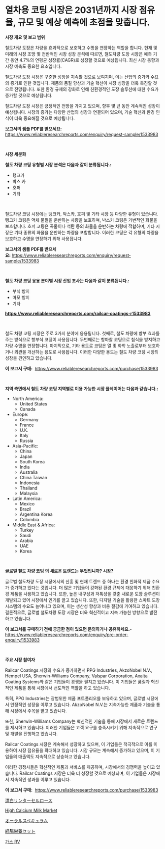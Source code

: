 <p><h1>열차용 코팅 시장은 2031년까지 시장 점유율, 규모 및 예상 예측에 초점을 맞춥니다.</h1></p><p><strong>시장 개요 및 보고 범위</strong></p>
<p><p>철도차량 도장은 차량을 효과적으로 보호하고 수명을 연장하는 역할을 합니다. 현재 및 미래의 시장 조망 및 전반적인 시장 성장 분석에 따르면, 철도차량 도장 시장은 예측 기간 동안 4.7%의 연평균 성장률(CAGR)로 성장할 것으로 예상됩니다. 최신 시장 동향과 시장 예측도 중요한 요소입니다.</p><p>철도차량 도장 시장은 꾸준한 성장을 지속할 것으로 보여지며, 이는 산업의 증가와 수요의 증가로 인한 것입니다. 제품의 품질 향상과 기술 혁신이 시장 성장을 더욱 촉진할 것으로 전망됩니다. 또한 환경 규제의 강화로 인해 친환경적인 도장 솔루션에 대한 수요가 증가할 것으로 예상됩니다.</p><p>철도차량 도장 시장은 긍정적인 전망을 가지고 있으며, 향후 몇 년 동안 계속적인 성장이 예상됩니다. 시장의 증가는 다양한 산업의 성장과 연결되어 있으며, 기술 혁신과 환경 인식이 더욱 중요해질 것으로 예상됩니다.</p></p>
<p><strong>보고서의 샘플 PDF를 받으세요:</strong> <a href="https://www.reliableresearchreports.com/enquiry/request-sample/1533983">https://www.reliableresearchreports.com/enquiry/request-sample/1533983</a></p>
<p>&nbsp;</p>
<p><strong>시장 세분화</strong></p>
<p><strong>철도 차량 코팅 유형별 시장 분석은 다음과 같이 분류됩니다.:</strong></p>
<p><ul><li>탱크카</li><li>박스 카</li><li>호퍼</li><li>기타</li></ul></p>
<p>&nbsp;</p>
<p><p>철도차량 코팅 시장에는 탱크카, 박스카, 호퍼 및 기타 시장 등 다양한 유형이 있습니다. 탱크카 코팅은 액체 물질을 운반하는 차량을 보호하며, 박스카 코팅은 가변적인 화물을 보호합니다. 호퍼 코팅은 곡물이나 석탄 등의 화물을 운반하는 차량에 적합하며, 기타 시장은 기타 종류의 화물을 운반하는 차량을 포함합니다. 이러한 코팅은 각 유형의 차량을 보호하고 수명을 연장하기 위해 사용됩니다.</p></p>
<p><strong>보고서의 샘플 PDF를 받으세요:</strong>&nbsp;<a href="https://www.reliableresearchreports.com/enquiry/request-sample/1533983">https://www.reliableresearchreports.com/enquiry/request-sample/1533983</a></p>
<p>&nbsp;</p>
<p><strong> 철도 차량 코팅 응용 분야별 시장 산업 조사는 다음과 같이 분류됩니다.:</strong></p>
<p><ul><li>부식 방지</li><li>마모 방지</li><li>기타</li></ul></p>
<p><strong><a href="https://www.reliableresearchreports.com/railcar-coatings-r1533983">https://www.reliableresearchreports.com/railcar-coatings-r1533983</a></strong></p>
<p>&nbsp;</p>
<p><p>철도 차량 코팅 시장은 주로 3가지 분야에 응용됩니다. 첫째로, 철도 차량에 방부 효과를 주는 방식으로 항부식 코팅이 사용됩니다. 두번째로는 항마찰 코팅으로 침식을 방지하고 차량 수명을 연장합니다. 마지막으로, 기타 용도로 코팅은 열 및 화학 노출로부터 보호하거나 외관을 개선하는 용도로 사용됩니다. 이러한 다양한 용도는 철도 차량 코팅 시장의 성장을 견인하고 있습니다.</p></p>
<p><strong>이 보고서 구매:</strong>&nbsp; <a href="https://www.reliableresearchreports.com/purchase/1533983">https://www.reliableresearchreports.com/purchase/1533983</a></p>
<p>&nbsp;</p>
<p><strong>지역 측면에서 철도 차량 코팅 지역별로 이용 가능한 시장 플레이어는 다음과 같습니다.:</strong></p>
<p><ul>
    <li>
        North America:
        <ul>
            <li>United States</li>
            <li>Canada</li>
        </ul>
    </li>
    <li>
        Europe:
        <ul>
            <li>Germany</li>
            <li>France</li>
            <li>U.K.</li>
            <li>Italy</li>
            <li>Russia</li>
        </ul>
    </li>
    <li>
        Asia-Pacific:
        <ul>
            <li>China</li>
            <li>Japan</li>
            <li>South Korea</li>
            <li>India</li>
            <li>Australia</li>
            <li>China Taiwan</li>
            <li>Indonesia</li>
            <li>Thailand</li>
            <li>Malaysia</li>
        </ul>
    </li>
    <li>
        Latin America:
        <ul>
            <li>Mexico</li>
            <li>Brazil</li>
            <li>Argentina Korea</li>
            <li>Colombia</li>
        </ul>
    </li>
    <li>
        Middle East & Africa:
        <ul>
            <li>Turkey</li>
            <li>Saudi</li>
            <li>Arabia</li>
            <li>UAE</li>
            <li>Korea</li>
        </ul>
    </li>
    </ul></p>
<p>&nbsp;</p>
<p><strong>글로벌 철도 차량 코팅 의 새로운 트렌드는 무엇입니까? 시장?</strong></p>
<p><p>글로벌 철도차량 도장 시장에서의 신흥 및 현재 트렌드 중 하나는 환경 친화적 제품 수요가 증가하고 있다는 것입니다. 더 많은 기업들이 강화된 환경 규제에 대응하기 위해 친환경 제품을 사용하고 있습니다. 또한, 높은 내구성과 저톡성을 갖춘 새로운 도장 솔루션이 개발되고 있어 시장에서 인기를 끌고 있습니다. 또한, 디지털 기술을 활용한 스마트 도장 시스템의 수요도 늘어나고 있으며, 이는 생산성 향상과 비용 절감에 기여하고 있습니다. 결론적으로, 글로벌 철도차량 도장 시장은 더욱 혁신적이고 지속 가능한 방향으로 발전하고 있습니다.</p></p>
<p><strong>이 보고서를 구매하기 전에 궁금한 점이 있으면 문의하거나 공유하세요.</strong>- <a href="https://www.reliableresearchreports.com/enquiry/pre-order-enquiry/1533983">https://www.reliableresearchreports.com/enquiry/pre-order-enquiry/1533983</a></p>
<p>&nbsp;</p>
<p><strong>주요 시장 참여자</strong></p>
<p><p>Railcar Coatings 시장의 수요가 증가하면서 PPG Industries, AkzoNobel N.V., Hempel USA, Sherwin-Williams Company, Valspar Corporation, Axalta Coating Systems와 같은 기업들이 경쟁을 펼치고 있습니다. 이 기업들은 품질과 혁신적인 제품을 통해 시장에서 선도적인 역할을 하고 있습니다.</p><p>특히, PPG Industries는 광범위한 제품 포트폴리오를 보유하고 있으며, 글로벌 시장에서 안정적인 성장을 이루고 있습니다. AkzoNobel N.V.는 지속가능한 제품과 기술을 통해 시장에서 주목을 받고 있습니다.</p><p>또한, Sherwin-Williams Company는 혁신적인 기술을 통해 시장에서 새로운 트렌드를 제시하고 있습니다. 이러한 기업들은 고객 요구를 충족시키기 위해 지속적으로 연구 및 개발을 진행하고 있습니다.</p><p>Railcar Coatings 시장은 계속해서 성장하고 있으며, 이 기업들은 적극적으로 이를 이용하여 시장 점유율을 확대하고 있습니다. 시장 규모는 계속해서 증가하고 있으며, 이 기업들의 매출액도 지속적으로 상승하고 있습니다.</p><p>이러한 경쟁사들은 혁신적인 제품과 서비스를 제공하며, 시장에서의 경쟁력을 높이고 있습니다. Railcar Coatings 시장은 더욱 더 성장할 것으로 예상되며, 이 기업들은 시장에서 지속적인 성과를 이루고 있습니다.</p></p>
<p><strong>이 보고서 구매:</strong>&nbsp;&nbsp;<a href="https://www.reliableresearchreports.com/purchase/1533983">https://www.reliableresearchreports.com/purchase/1533983</a></p>
<p><p><a href="https://github.com/RodHoppe07/Market-Research-Report-List-1/blob/main/609893419153.md">漂白リンターセルロース</a></p><p><a href="https://github.com/mbisetmhermsr/Market-Research-Report-List-2/blob/main/high-calcium-milk-market.md">High Calcium Milk Market</a></p><p><a href="https://medium.com/@jimmieraun892023/%E8%81%B4%E8%A6%9A%E7%94%A8%E8%80%B3%E9%8F%A1%E5%B8%82%E5%A0%B4%E8%A6%8F%E6%A8%A1-%E5%B8%82%E5%A0%B4%E5%B1%95%E6%9C%9B%E3%81%A8%E5%B8%82%E5%A0%B4%E4%BA%88%E6%B8%AC-2024%E5%B9%B4%E3%81%8B%E3%82%892031%E5%B9%B4-0b56ed30a970">オーラルスペキュラム</a></p><p><a href="https://medium.com/@tigerprawn1996/%E8%85%B8%E7%AE%A1%E5%86%85%E6%A0%84%E9%A4%8A%E3%82%BB%E3%83%83%E3%83%88%E5%B8%82%E5%A0%B4%E3%81%AF-%E5%B8%82%E5%A0%B4%E3%82%B7%E3%82%A7%E3%82%A2-%E3%82%B5%E3%82%A4%E3%82%BA-%E5%8F%8A%E3%81%B32031%E5%B9%B4%E3%81%BE%E3%81%A7%E3%81%AE%E4%BA%88%E6%B8%AC%E3%81%AB%E7%84%A6%E7%82%B9%E3%82%92%E7%BD%AE%E3%81%84%E3%81%A6%E3%81%84%E3%81%BE%E3%81%99-a5d55373d89e">経腸栄養セット</a></p><p><a href="https://medium.com/@guyeichert86/%EA%B0%80%EC%8A%A4-rv-%EC%8B%9C%EC%9E%A5-%EC%A0%90%EC%9C%A0%EC%9C%A8-%EC%A7%84%ED%99%94-%EB%B0%8F-%EC%8B%9C%EC%9E%A5-%EC%84%B1%EC%9E%A5-%EC%B6%94%EC%84%B8-2024-2031-cf7465225573">가스 RV</a></p></p>